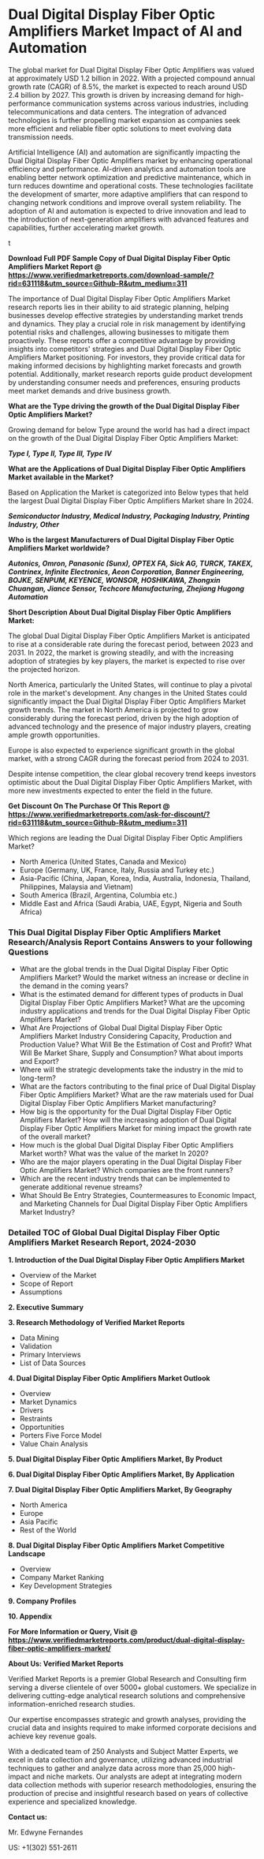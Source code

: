 <meta name="title" content="Global Dual Digital Display Fiber Optic Amplifiers Market Impact of AI and Automation"><meta name="description" content="The global market for Dual Digital Display Fiber Optic Amplifiers was valued at approximately USD 1.2 billion in 2022. With a projected compound annual growth rate (CA"><meta name="title" content="Dual Digital Display Fiber Optic Amplifiers Market Size, Share, Scope, Trends, Growth, Opportunities, Analysis, Forecast"><h1>Dual Digital Display Fiber Optic Amplifiers Market Impact of AI and Automation</h1><p>The global market for Dual Digital Display Fiber Optic Amplifiers was valued at approximately USD 1.2 billion in 2022. With a projected compound annual growth rate (CAGR) of 8.5%, the market is expected to reach around USD 2.4 billion by 2027. This growth is driven by increasing demand for high-performance communication systems across various industries, including telecommunications and data centers. The integration of advanced technologies is further propelling market expansion as companies seek more efficient and reliable fiber optic solutions to meet evolving data transmission needs.</p><p>Artificial Intelligence (AI) and automation are significantly impacting the Dual Digital Display Fiber Optic Amplifiers market by enhancing operational efficiency and performance. AI-driven analytics and automation tools are enabling better network optimization and predictive maintenance, which in turn reduces downtime and operational costs. These technologies facilitate the development of smarter, more adaptive amplifiers that can respond to changing network conditions and improve overall system reliability. The adoption of AI and automation is expected to drive innovation and lead to the introduction of next-generation amplifiers with advanced features and capabilities, further accelerating market growth.</p>t</p><p id="" class=""><strong>Download Full PDF Sample Copy of Dual Digital Display Fiber Optic Amplifiers Market Report @ <a href="https://www.verifiedmarketreports.com/download-sample/?rid=631118&utm_source=Github-R&utm_medium=311" target="_blank">https://www.verifiedmarketreports.com/download-sample/?rid=631118&utm_source=Github-R&utm_medium=311</a></strong></p><p>The importance of&nbsp;Dual Digital Display Fiber Optic Amplifiers Market research reports lies in their ability to aid strategic planning, helping businesses develop effective strategies by understanding market trends and dynamics. They play a crucial role in risk management by identifying potential risks and challenges, allowing businesses to mitigate them proactively. These reports offer a competitive advantage by providing insights into competitors' strategies and Dual Digital Display Fiber Optic Amplifiers Market positioning. For investors, they provide critical data for making informed decisions by highlighting market forecasts and growth potential. Additionally, market research reports guide product development by understanding consumer needs and preferences, ensuring products meet market demands and drive business growth.</p><p><strong>What are the&nbsp;Type driving the growth of the Dual Digital Display Fiber Optic Amplifiers Market?</strong></p><p id="" class="">Growing demand for below Type around the world has had a direct impact on the growth of the Dual Digital Display Fiber Optic Amplifiers Market:</p><em><strong>Type I, Type II, Type III, Type IV</strong></em></p><strong>What are the&nbsp;Applications&nbsp;of Dual Digital Display Fiber Optic Amplifiers Market available in the Market?</strong></p><p id="" class="">Based on Application the Market is categorized into Below types that held the largest Dual Digital Display Fiber Optic Amplifiers Market share In 2024.</p><em><strong>Semiconductor Industry, Medical Industry, Packaging Industry, Printing Industry, Other</strong></em></p><strong>Who is the largest Manufacturers of Dual Digital Display Fiber Optic Amplifiers Market worldwide?</strong></p><p><em><strong>Autonics, Omron, Panasonic (Sunx), OPTEX FA, Sick AG, TURCK, TAKEX, Contrinex, Infinite Electronics, Aeon Corporation, Banner Engineering, BOJKE, SENPUM, KEYENCE, WONSOR, HOSHIKAWA, Zhongxin Chuangan, Jiance Sensor, Techcore Manufacturing, Zhejiang Hugong Automation</strong></em></p><p id="" class=""><strong>Short Description About Dual Digital Display Fiber Optic Amplifiers Market:</strong></p><p>The global Dual Digital Display Fiber Optic Amplifiers Market is anticipated to rise at a considerable rate during the forecast period, between 2023 and 2031. In 2022, the market is growing steadily, and with the increasing adoption of strategies by key players, the market is expected to rise over the projected horizon.</p><p>North America, particularly the United States, will continue to play a pivotal role in the market's development. Any changes in the United States could significantly impact the Dual Digital Display Fiber Optic Amplifiers Market growth trends. The market in North America is projected to grow considerably during the forecast period, driven by the high adoption of advanced technology and the presence of major industry players, creating ample growth opportunities.</p><p>Europe is also expected to experience significant growth in the global market, with a strong CAGR during the forecast period from 2024 to 2031.</p><p>Despite intense competition, the clear global recovery trend keeps investors optimistic about the Dual Digital Display Fiber Optic Amplifiers Market, with more new investments expected to enter the field in the future.</p><p id="" class=""><strong>Get Discount On The Purchase Of This Report @ <a href="https://www.verifiedmarketreports.com/ask-for-discount/?rid=631118&utm_source=Github-R&utm_medium=311" target="_blank">https://www.verifiedmarketreports.com/ask-for-discount/?rid=631118&utm_source=Github-R&utm_medium=311</a></strong></p>Which regions are leading the Dual Digital Display Fiber Optic Amplifiers Market?</p><ul><li>North America (United States, Canada and Mexico)</li><li>Europe (Germany, UK, France, Italy, Russia and Turkey etc.)</li><li>Asia-Pacific (China, Japan, Korea, India, Australia, Indonesia, Thailand, Philippines, Malaysia and Vietnam)</li><li>South America (Brazil, Argentina, Columbia etc.)</li><li>Middle East and Africa (Saudi Arabia, UAE, Egypt, Nigeria and South Africa)</li></ul><h3 id="" class="">This Dual Digital Display Fiber Optic Amplifiers Market Research/Analysis Report Contains Answers to your following Questions</h3><ul><li>What are the global trends in the Dual Digital Display Fiber Optic Amplifiers Market? Would the market witness an increase or decline in the demand in the coming years?</li><li>What is the estimated demand for different types of products in Dual Digital Display Fiber Optic Amplifiers Market? What are the upcoming industry applications and trends for the Dual Digital Display Fiber Optic Amplifiers Market?</li><li>What Are Projections of Global Dual Digital Display Fiber Optic Amplifiers Market Industry Considering Capacity, Production and Production Value? What Will Be the Estimation of Cost and Profit? What Will Be Market Share, Supply and Consumption? What about imports and Export?</li><li>Where will the strategic developments take the industry in the mid to long-term?</li><li>What are the factors contributing to the final price of Dual Digital Display Fiber Optic Amplifiers Market? What are the raw materials used for Dual Digital Display Fiber Optic Amplifiers Market manufacturing?</li><li>How big is the opportunity for the Dual Digital Display Fiber Optic Amplifiers Market? How will the increasing adoption of Dual Digital Display Fiber Optic Amplifiers Market for mining impact the growth rate of the overall market?</li><li>How much is the global Dual Digital Display Fiber Optic Amplifiers Market worth? What was the value of the market In 2020?</li><li>Who are the major players operating in the Dual Digital Display Fiber Optic Amplifiers Market? Which companies are the front runners?</li><li>Which are the recent industry trends that can be implemented to generate additional revenue streams?</li><li>What Should Be Entry Strategies, Countermeasures to Economic Impact, and Marketing Channels for Dual Digital Display Fiber Optic Amplifiers Market Industry?</li></ul><h3 id="" class="">Detailed TOC of Global Dual Digital Display Fiber Optic Amplifiers Market Research Report, 2024-2030</h3><p id="" class=""><strong>1. Introduction of the Dual Digital Display Fiber Optic Amplifiers Market</strong></p><ul><li>Overview of the Market</li><li>Scope of Report</li><li>Assumptions</li></ul><p id="" class=""><strong>2. Executive Summary</strong></p><p id="" class=""><strong>3. Research Methodology of Verified Market Reports</strong></p><ul><li>Data Mining</li><li>Validation</li><li>Primary Interviews</li><li>List of Data Sources</li></ul><p id="" class=""><strong>4. Dual Digital Display Fiber Optic Amplifiers Market Outlook</strong></p><ul><li>Overview</li><li>Market Dynamics</li><li>Drivers</li><li>Restraints</li><li>Opportunities</li><li>Porters Five Force Model</li><li>Value Chain Analysis</li></ul><p id="" class=""><strong>5. Dual Digital Display Fiber Optic Amplifiers Market, By Product</strong></p><p id="" class=""><strong>6. Dual Digital Display Fiber Optic Amplifiers Market, By Application</strong></p><p id="" class=""><strong>7. Dual Digital Display Fiber Optic Amplifiers Market, By Geography</strong></p><ul><li>North America</li><li>Europe</li><li>Asia Pacific</li><li>Rest of the World</li></ul><p id="" class=""><strong>8. Dual Digital Display Fiber Optic Amplifiers Market Competitive Landscape</strong></p><ul><li>Overview</li><li>Company Market Ranking</li><li>Key Development Strategies</li></ul><p id="" class=""><strong>9. Company Profiles</strong></p><p id="" class=""><strong>10. Appendix</strong></p><p id="" class=""><strong>For More Information or Query, Visit @ <a href="https://www.verifiedmarketreports.com/product/dual-digital-display-fiber-optic-amplifiers-market/" target="_blank">https://www.verifiedmarketreports.com/product/dual-digital-display-fiber-optic-amplifiers-market/</a></strong></p><p id="" class=""><strong>About Us: Verified Market Reports</strong></p><p id="" class="">Verified Market Reports is a premier Global Research and Consulting firm serving a diverse clientele of over 5000+ global customers. We specialize in delivering cutting-edge analytical research solutions and comprehensive information-enriched research studies.</p><p id="" class="">Our expertise encompasses strategic and growth analyses, providing the crucial data and insights required to make informed corporate decisions and achieve key revenue goals.</p><p id="" class="">With a dedicated team of 250 Analysts and Subject Matter Experts, we excel in data collection and governance, utilizing advanced industrial techniques to gather and analyze data across more than 25,000 high-impact and niche markets. Our analysts are adept at integrating modern data collection methods with superior research methodologies, ensuring the production of precise and insightful research based on years of collective experience and specialized knowledge.</p><p id="" class=""><strong>Contact us:</strong></p><p id="" class="">Mr. Edwyne Fernandes</p><p id="" class="">US: +1(302) 551-2611</p>